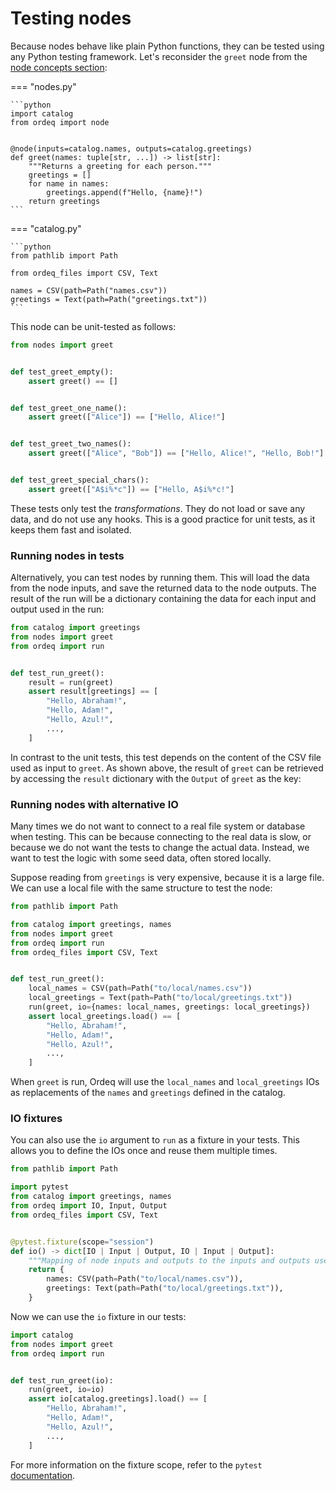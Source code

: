 # Testing nodes

Because nodes behave like plain Python functions, they can be tested using any Python testing framework.
Let's reconsider the `greet` node from the [node concepts section][concepts-node]:

=== "nodes.py"

    ```python
    import catalog
    from ordeq import node


    @node(inputs=catalog.names, outputs=catalog.greetings)
    def greet(names: tuple[str, ...]) -> list[str]:
        """Returns a greeting for each person."""
        greetings = []
        for name in names:
            greetings.append(f"Hello, {name}!")
        return greetings
    ```

=== "catalog.py"

    ```python
    from pathlib import Path

    from ordeq_files import CSV, Text

    names = CSV(path=Path("names.csv"))
    greetings = Text(path=Path("greetings.txt"))
    ```

This node can be unit-tested as follows:

```python
from nodes import greet


def test_greet_empty():
    assert greet() == []


def test_greet_one_name():
    assert greet(["Alice"]) == ["Hello, Alice!"]


def test_greet_two_names():
    assert greet(["Alice", "Bob"]) == ["Hello, Alice!", "Hello, Bob!"]


def test_greet_special_chars():
    assert greet(["A$i%*c"]) == ["Hello, A$i%*c!"]
```

These tests only test the _transformations_.
They do not load or save any data, and do not use any hooks.
This is a good practice for unit tests, as it keeps them fast and isolated.

### Running nodes in tests

Alternatively, you can test nodes by running them.
This will load the data from the node inputs, and save the returned data to the node outputs.
The result of the run will be a dictionary containing the data for each input and output used in the run:

```python
from catalog import greetings
from nodes import greet
from ordeq import run


def test_run_greet():
    result = run(greet)
    assert result[greetings] == [
        "Hello, Abraham!",
        "Hello, Adam!",
        "Hello, Azul!",
        ...,
    ]
```

In contrast to the unit tests, this test depends on the content of the CSV file used as input to `greet`.
As shown above, the result of `greet` can be retrieved by accessing the `result` dictionary with the `Output` of `greet` as the key:

### Running nodes with alternative IO

Many times we do not want to connect to a real file system or database when testing.
This can be because connecting to the real data is slow, or because we do not want the tests to change the actual data.
Instead, we want to test the logic with some seed data, often stored locally.

Suppose reading from `greetings` is very expensive, because it is a large file.
We can use a local file with the same structure to test the node:

```python
from pathlib import Path

from catalog import greetings, names
from nodes import greet
from ordeq import run
from ordeq_files import CSV, Text


def test_run_greet():
    local_names = CSV(path=Path("to/local/names.csv"))
    local_greetings = Text(path=Path("to/local/greetings.txt"))
    run(greet, io={names: local_names, greetings: local_greetings})
    assert local_greetings.load() == [
        "Hello, Abraham!",
        "Hello, Adam!",
        "Hello, Azul!",
        ...,
    ]
```

When `greet` is run, Ordeq will use the `local_names` and `local_greetings` IOs as replacements of the `names` and `greetings` defined in the catalog.

### IO fixtures

You can also use the `io` argument to `run` as a fixture in your tests.
This allows you to define the IOs once and reuse them multiple times.

```python
from pathlib import Path

import pytest
from catalog import greetings, names
from ordeq import IO, Input, Output
from ordeq_files import CSV, Text


@pytest.fixture(scope="session")
def io() -> dict[IO | Input | Output, IO | Input | Output]:
    """Mapping of node inputs and outputs to the inputs and outputs used throughout tests."""
    return {
        names: CSV(path=Path("to/local/names.csv")),
        greetings: Text(path=Path("to/local/greetings.txt")),
    }
```

Now we can use the `io` fixture in our tests:

```python
import catalog
from nodes import greet
from ordeq import run


def test_run_greet(io):
    run(greet, io=io)
    assert io[catalog.greetings].load() == [
        "Hello, Abraham!",
        "Hello, Adam!",
        "Hello, Azul!",
        ...,
    ]
```

For more information on the fixture scope, refer to the `pytest` [documentation](https://docs.pytest.org/en/stable/how-to/fixtures.html#fixture-scopes).

[concepts-node]: ../getting-started/concepts/nodes.md
